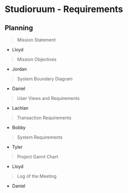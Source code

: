 # Studioruum - Requirements

Planning
--------

> Mission Statement
  - Lloyd
  
> Mission Objectives
  - Jordan
  
> System Boundary Diagram
  - Daniel

> User Views and Requirements
  - Lachlan

> Transaction Requirements
  - Bobby
  
> System Requirements
  - Tyler
  
> Project Gannt Chart
  - Lloyd
  
> Log of the Meeting
  - Daniel
